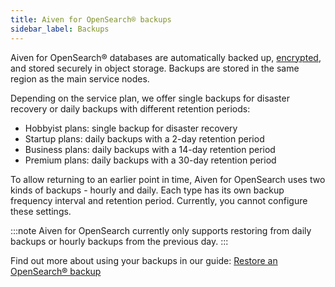 ```yaml
---
title: Aiven for OpenSearch® backups
sidebar_label: Backups
---
```


Aiven for OpenSearch® databases are automatically backed up,
[encrypted](/docs/platform/concepts/cloud-security), and stored securely in object storage. Backups are stored
in the same region as the main service nodes.

Depending on the service plan, we offer single backups for disaster
recovery or daily backups with different retention periods:

-   Hobbyist plans: single backup for disaster recovery
-   Startup plans: daily backups with a 2-day retention period
-   Business plans: daily backups with a 14-day retention period
-   Premium plans: daily backups with a 30-day retention period

To allow returning to an earlier point in time, Aiven for OpenSearch
uses two kinds of backups - hourly and daily. Each type has its own
backup frequency interval and retention period. Currently, you cannot
configure these settings.

:::note
Aiven for OpenSearch currently only supports restoring from daily
backups or hourly backups from the previous day.
:::

Find out more about using your backups in our guide:
[Restore an OpenSearch® backup](/docs/products/opensearch/howto/restore_opensearch_backup)
